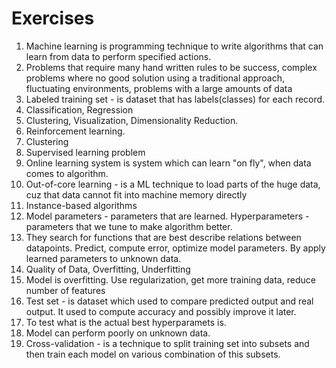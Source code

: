 # Exercises 

1. Machine learning is programming technique to write algorithms that can learn from data to perform specified actions.
2. Problems that require many hand written rules to be success, complex problems where no good solution using a traditional approach, fluctuating environments, problems with a large amounts of data
3. Labeled training set - is dataset that has labels(classes) for each record.
4. Classification, Regression
5. Clustering, Visualization, Dimensionality Reduction.
6. Reinforcement learning.
7. Clustering
8. Supervised learning problem
9. Online learning system is system which can learn "on fly", when data comes to algorithm.
10. Out-of-core learning - is a ML technique to load parts of the huge data, cuz that data cannot fit into machine memory directly
11. Instance-based algorithms
12. Model parameters - parameters that are learned. Hyperparameters - parameters that we tune to make algorithm better.
13. They search for functions that are best describe relations between datapoints.  Predict, compute error, optimize model parameters. By apply learned parameters to unknown data.
14. Quality of Data, Overfitting, Underfitting
15. Model is overfitting. Use regularization, get more training data, reduce number of features
16. Test set - is dataset which used to compare predicted output and real output. It used to compute accuracy and possibly improve it later.
17. To test what is the actual best hyperparamets is.
18. Model can perform poorly on unknown data. 
19. Cross-validation - is a technique to split training set into subsets and then train each model on various combination of this subsets.

